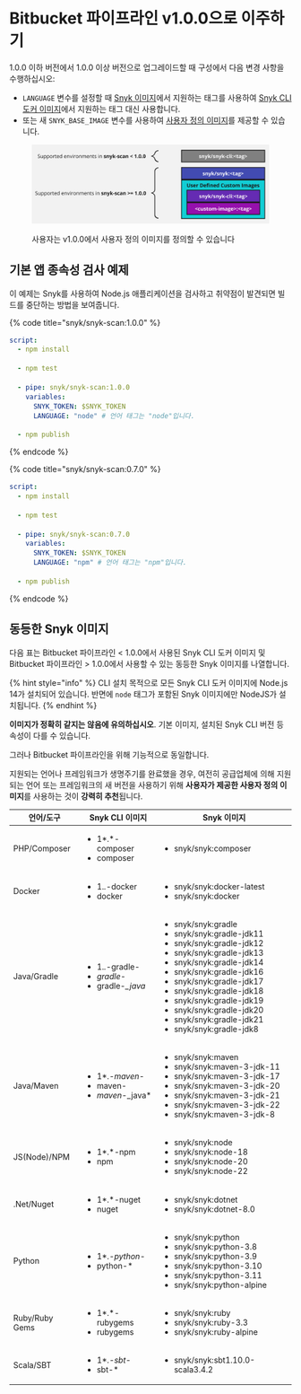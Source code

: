 # Bitbucket 파이프라인 v1.0.0으로 이주하기

1.0.0 이하 버전에서 1.0.0 이상 버전으로 업그레이드할 때 구성에서 다음 변경 사항을 수행하십시오:

* `LANGUAGE` 변수를 설정할 때 [Snyk 이미지](https://hub.docker.com/r/snyk/snyk/tags)에서 지원하는 태그를 사용하여 [Snyk CLI 도커 이미지](https://hub.docker.com/r/snyk/snyk-cli/tags)에서 지원하는 태그 대신 사용합니다.
* 또는 새 `SNYK_BASE_IMAGE` 변수를 사용하여 [사용자 정의 이미지](../user-defined-custom-images-for-cli.md)를 제공할 수 있습니다.

<figure><img src="../../../.gitbook/assets/Untitled.jpg" alt="사용자는 v1.0.0에서 사용자 정의 이미지를 정의할 수 있습니다"><figcaption><p>사용자는 v1.0.0에서 사용자 정의 이미지를 정의할 수 있습니다</p></figcaption></figure>

## 기본 앱 종속성 검사 예제<a href="#markdown-header-basic-app-dependencies-scan-example" id="markdown-header-basic-app-dependencies-scan-example"></a>

이 예제는 Snyk를 사용하여 Node.js 애플리케이션을 검사하고 취약점이 발견되면 빌드를 중단하는 방법을 보여줍니다.

{% code title="snyk/snyk-scan:1.0.0" %}
```yaml
script:
  - npm install

  - npm test

  - pipe: snyk/snyk-scan:1.0.0
    variables:
      SNYK_TOKEN: $SNYK_TOKEN
      LANGUAGE: "node" # 언어 태그는 "node"입니다.

  - npm publish
```
{% endcode %}

{% code title="snyk/snyk-scan:0.7.0" %}
```yaml
script:
  - npm install

  - npm test

  - pipe: snyk/snyk-scan:0.7.0
    variables:
      SNYK_TOKEN: $SNYK_TOKEN
      LANGUAGE: "npm" # 언어 태그는 "npm"입니다.

  - npm publish
```
{% endcode %}

## 동등한 Snyk 이미지

다음 표는 Bitbucket 파이프라인 < 1.0.0에서 사용된 Snyk CLI 도커 이미지 및 Bitbucket 파이프라인 > 1.0.0에서 사용할 수 있는 동등한 Snyk 이미지를 나열합니다.

{% hint style="info" %}
CLI 설치 목적으로 모든 Snyk CLI 도커 이미지에 Node.js 14가 설치되어 있습니다. 반면에 `node` 태그가 포함된 Snyk 이미지에만 NodeJS가 설치됩니다.
{% endhint %}

**이미지가 정확히 같지는 않음에 유의하십시오**. 기본 이미지, 설치된 Snyk CLI 버전 등 속성이 다를 수 있습니다.

그러나 Bitbucket 파이프라인을 위해 기능적으로 동일합니다.

지원되는 언어나 프레임워크가 생명주기를 완료했을 경우, 여전히 공급업체에 의해 지원되는 언어 또는 프레임워크의 새 버전을 사용하기 위해 **사용자가 제공한 사용자 정의 이미지**를 사용하는 것이 **강력히 추천**됩니다.

| **언어/도구**        | **Snyk CLI 이미지**                                                      | **Snyk 이미지**                                                                                                                                                                                                                                                                                                                                                                         |
| ---------------------- | ------------------------------------------------------------------------ | -------------------------------------------------------------------------------------------------------------------------------------------------------------------------------------------------------------------------------------------------------------------------------------------------------------------------------------------------------------------------------------- |
| PHP/Composer         | <ul><li>1*.*-composer</li><li>composer</li></ul>                         | <ul><li>snyk/snyk:composer</li></ul>                                                                                                                                                                                                                                                                                                                                                   |
| Docker                 | <ul><li>1.*.*-docker</li><li>docker</li></ul>                            | <ul><li>snyk/snyk:docker-latest</li><li>snyk/snyk:docker</li></ul>                                                                                                                                                                                                                                                                                                                     |
| Java/Gradle          | <ul><li>1.*.*-gradle-*</li><li>gradle-*</li><li>gradle-*_java*</li></ul> | <ul><li>snyk/snyk:gradle</li><li>snyk/snyk:gradle-jdk11</li><li>snyk/snyk:gradle-jdk12</li><li>snyk/snyk:gradle-jdk13</li><li>snyk/snyk:gradle-jdk14</li><li>snyk/snyk:gradle-jdk16</li><li>snyk/snyk:gradle-jdk17</li><li>snyk/snyk:gradle-jdk18</li><li>snyk/snyk:gradle-jdk19</li><li>snyk/snyk:gradle-jdk20</li><li>snyk/snyk:gradle-jdk21</li><li>snyk/snyk:gradle-jdk8</li></ul> |
| Java/Maven           | <ul><li>1*.*-maven-*</li><li>maven-*</li><li>maven-*_java*</li></ul>     | <ul><li>snyk/snyk:maven</li><li>snyk/snyk:maven-3-jdk-11</li><li>snyk/snyk:maven-3-jdk-17</li><li>snyk/snyk:maven-3-jdk-20</li><li>snyk/snyk:maven-3-jdk-21</li><li>snyk/snyk:maven-3-jdk-22</li><li>snyk/snyk:maven-3-jdk-8</li></ul>                                                                                                                                                 |
| JS(Node)/NPM       | <ul><li>1*.*-npm</li><li>npm</li></ul>                                   | <ul><li>snyk/snyk:node</li><li>snyk/snyk:node-18</li><li>snyk/snyk:node-20</li><li>snyk/snyk:node-22</li></ul>                                                                                                                                                                                                                                                                         |
| .Net/Nuget           | <ul><li>1*.*-nuget</li><li>nuget</li></ul>                               | <ul><li>snyk/snyk:dotnet</li><li>snyk/snyk:dotnet-8.0</li></ul>                                                                                                                                                                                                                                                                                                                        |
| Python                 | <ul><li>1*.*-python-*</li><li>python-*</li></ul>                         | <ul><li>snyk/snyk:python</li><li>snyk/snyk:python-3.8</li><li>snyk/snyk:python-3.9</li><li>snyk/snyk:python-3.10</li><li>snyk/snyk:python-3.11</li><li>snyk/snyk:python-alpine</li></ul>                                                                                                                                                                                               |
| Ruby/Ruby Gems       | <ul><li>1*.*-rubygems</li><li>rubygems</li></ul>                         | <ul><li>snyk/snyk:ruby</li><li>snyk/snyk:ruby-3.3</li><li>snyk/snyk:ruby-alpine</li></ul>                                                                                                                                                                                                                                                                                              |
| Scala/SBT            | <ul><li>1*.*-sbt-*</li><li>sbt-*</li></ul>                               | <ul><li>snyk/snyk:sbt1.10.0-scala3.4.2</li></ul>                                                                                                                                                                                                                                                                                                                                       |